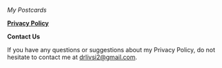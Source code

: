 *My Postcards*

**[Privacy Policy](https://drlivsi.github.io/postcards/privacy-policy)**

**Contact Us**

If you have any questions or suggestions about my Privacy Policy, do not hesitate to contact me at drlivsi2@gmail.com.
